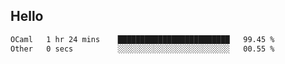 ## Hello
<!--START_SECTION:waka-->

```txt
OCaml   1 hr 24 mins    █████████████████████████   99.45 %
Other   0 secs          ░░░░░░░░░░░░░░░░░░░░░░░░░   00.55 %
```

<!--END_SECTION:waka-->
